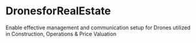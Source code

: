 # DronesforRealEstate
Enable effective management and communication setup for Drones utilized in Construction, Operations &amp; Price Valuation
